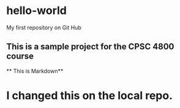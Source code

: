 # hello-world
My first repository on Git Hub

## This is a sample project for the CPSC 4800 course
** This is Markdown**

# I changed this on the local repo.